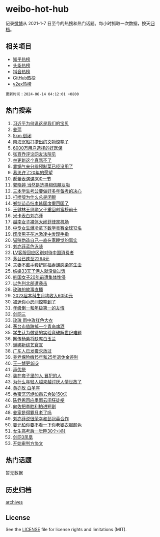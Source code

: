 # weibo-hot-hub

记录[微博](https://www.weibo.com)从 2021-1-7 日至今的热搜和热门话题。每小时抓取一次数据，按天[归档](archives)。

## 相关项目

- [知乎热榜](https://github.com/lonnyzhang423/zhihu-hot-hub)
- [头条热榜](https://github.com/lonnyzhang423/toutiao-hot-hub)
- [抖音热榜](https://github.com/lonnyzhang423/douyin-hot-hub)
- [GitHub热榜](https://github.com/lonnyzhang423/github-hot-hub)
- [v2ex热榜](https://github.com/lonnyzhang423/v2ex-hot-hub)


`更新时间：2024-06-14 04:12:01 +0800`

## 热门搜索

1. [习近平为何说这是我们的宝贝](https://m.weibo.cn/search?containerid=100103type%3D1%26t%3D10%26q%3D%23%E4%B9%A0%E8%BF%91%E5%B9%B3%E4%B8%BA%E4%BD%95%E8%AF%B4%E8%BF%99%E6%98%AF%E6%88%91%E4%BB%AC%E7%9A%84%E5%AE%9D%E8%B4%9D%23&stream_entry_id=51&isnewpage=1&extparam=seat%3D1%26filter_type%3Drealtimehot%26stream_entry_id%3D51%26c_type%3D51%26pos%3D0%26cate%3D10103%26q%3D%2523%25E4%25B9%25A0%25E8%25BF%2591%25E5%25B9%25B3%25E4%25B8%25BA%25E4%25BD%2595%25E8%25AF%25B4%25E8%25BF%2599%25E6%2598%25AF%25E6%2588%2591%25E4%25BB%25AC%25E7%259A%2584%25E5%25AE%259D%25E8%25B4%259D%2523%26dgr%3D0%26display_time%3D1718309520%26pre_seqid%3D171830952040702735215)
1. [姜萍](https://m.weibo.cn/search?containerid=100103type%3D1%26t%3D10%26q%3D%E5%A7%9C%E8%90%8D&stream_entry_id=31&isnewpage=1&extparam=seat%3D1%26filter_type%3Drealtimehot%26lcate%3D5001%26c_type%3D31%26cate%3D5001%26q%3D%25E5%25A7%259C%25E8%2590%258D%26realpos%3D1%26stream_entry_id%3D31%26flag%3D16%26band_rank%3D1%26dgr%3D0%26pos%3D0%26display_time%3D1718309520%26pre_seqid%3D171830952040702735215)
1. [5km 倒闭](https://m.weibo.cn/search?containerid=100103type%3D1%26t%3D10%26q%3D5km+%E5%80%92%E9%97%AD&stream_entry_id=31&isnewpage=1&extparam=seat%3D1%26filter_type%3Drealtimehot%26lcate%3D5001%26c_type%3D31%26cate%3D5001%26q%3D5km%2520%25E5%2580%2592%25E9%2597%25AD%26realpos%3D2%26stream_entry_id%3D31%26flag%3D2%26band_rank%3D2%26dgr%3D0%26pos%3D1%26display_time%3D1718309520%26pre_seqid%3D171830952040702735215)
1. [南海沉船打捞出的文物惊艳了](https://m.weibo.cn/search?containerid=100103type%3D1%26t%3D10%26q%3D%23%E5%8D%97%E6%B5%B7%E6%B2%89%E8%88%B9%E6%89%93%E6%8D%9E%E5%87%BA%E7%9A%84%E6%96%87%E7%89%A9%E6%83%8A%E8%89%B3%E4%BA%86%23&stream_entry_id=31&isnewpage=1&extparam=seat%3D1%26filter_type%3Drealtimehot%26lcate%3D5001%26c_type%3D31%26cate%3D5001%26q%3D%2523%25E5%258D%2597%25E6%25B5%25B7%25E6%25B2%2589%25E8%2588%25B9%25E6%2589%2593%25E6%258D%259E%25E5%2587%25BA%25E7%259A%2584%25E6%2596%2587%25E7%2589%25A9%25E6%2583%258A%25E8%2589%25B3%25E4%25BA%2586%2523%26realpos%3D3%26stream_entry_id%3D31%26flag%3D0%26band_rank%3D3%26dgr%3D0%26pos%3D2%26display_time%3D1718309520%26pre_seqid%3D171830952040702735215)
1. [6000万用户选择的好医保](https://m.weibo.cn/search?containerid=100103type%3D1%26t%3D10%26q%3D%236000%E4%B8%87%E7%94%A8%E6%88%B7%E9%80%89%E6%8B%A9%E7%9A%84%E5%A5%BD%E5%8C%BB%E4%BF%9D%23&stream_entry_id=31&isnewpage=1&extparam=seat%3D1%26filter_type%3Drealtimehot%26lcate%3D5001%26c_type%3D31%26topic_ad%3D1%26cate%3D5001%26q%3D%25236000%25E4%25B8%2587%25E7%2594%25A8%25E6%2588%25B7%25E9%2580%2589%25E6%258B%25A9%25E7%259A%2584%25E5%25A5%25BD%25E5%258C%25BB%25E4%25BF%259D%2523%26dgr%3D0%26adid%3D241687%26band_rank%3D4%26stream_entry_id%3D31%26is_ad_pos%3D1%26pos%3D3%26display_time%3D1718309520%26pre_seqid%3D171830952040702735215)
1. [张百乔评论网友法院见](https://m.weibo.cn/search?containerid=100103type%3D1%26t%3D10%26q%3D%23%E5%BC%A0%E7%99%BE%E4%B9%94%E8%AF%84%E8%AE%BA%E7%BD%91%E5%8F%8B%E6%B3%95%E9%99%A2%E8%A7%81%23&stream_entry_id=31&isnewpage=1&extparam=seat%3D1%26filter_type%3Drealtimehot%26lcate%3D5001%26c_type%3D31%26cate%3D5001%26q%3D%2523%25E5%25BC%25A0%25E7%2599%25BE%25E4%25B9%2594%25E8%25AF%2584%25E8%25AE%25BA%25E7%25BD%2591%25E5%258F%258B%25E6%25B3%2595%25E9%2599%25A2%25E8%25A7%2581%2523%26realpos%3D4%26stream_entry_id%3D31%26flag%3D2%26band_rank%3D4%26dgr%3D0%26pos%3D4%26display_time%3D1718309520%26pre_seqid%3D171830952040702735215)
1. [林更新这个真骂不了](https://m.weibo.cn/search?containerid=100103type%3D1%26t%3D10%26q%3D%23%E6%9E%97%E6%9B%B4%E6%96%B0%E8%BF%99%E4%B8%AA%E7%9C%9F%E9%AA%82%E4%B8%8D%E4%BA%86%23&stream_entry_id=31&isnewpage=1&extparam=seat%3D1%26filter_type%3Drealtimehot%26lcate%3D5001%26c_type%3D31%26cate%3D5001%26q%3D%2523%25E6%259E%2597%25E6%259B%25B4%25E6%2596%25B0%25E8%25BF%2599%25E4%25B8%25AA%25E7%259C%259F%25E9%25AA%2582%25E4%25B8%258D%25E4%25BA%2586%2523%26realpos%3D5%26stream_entry_id%3D31%26flag%3D2%26band_rank%3D5%26dgr%3D0%26pos%3D5%26display_time%3D1718309520%26pre_seqid%3D171830952040702735215)
1. [靠锅气来分辨预制菜已经没用了](https://m.weibo.cn/search?containerid=100103type%3D1%26t%3D10%26q%3D%23%E9%9D%A0%E9%94%85%E6%B0%94%E6%9D%A5%E5%88%86%E8%BE%A8%E9%A2%84%E5%88%B6%E8%8F%9C%E5%B7%B2%E7%BB%8F%E6%B2%A1%E7%94%A8%E4%BA%86%23&stream_entry_id=31&isnewpage=1&extparam=seat%3D1%26filter_type%3Drealtimehot%26lcate%3D5001%26c_type%3D31%26cate%3D5001%26q%3D%2523%25E9%259D%25A0%25E9%2594%2585%25E6%25B0%2594%25E6%259D%25A5%25E5%2588%2586%25E8%25BE%25A8%25E9%25A2%2584%25E5%2588%25B6%25E8%258F%259C%25E5%25B7%25B2%25E7%25BB%258F%25E6%25B2%25A1%25E7%2594%25A8%25E4%25BA%2586%2523%26realpos%3D6%26stream_entry_id%3D31%26flag%3D0%26band_rank%3D6%26dgr%3D0%26pos%3D6%26display_time%3D1718309520%26pre_seqid%3D171830952040702735215)
1. [慕思许了20年的愿望](https://m.weibo.cn/search?containerid=100103type%3D1%26t%3D10%26q%3D%23%E6%85%95%E6%80%9D%E8%AE%B8%E4%BA%8620%E5%B9%B4%E7%9A%84%E6%84%BF%E6%9C%9B%23&stream_entry_id=31&isnewpage=1&extparam=seat%3D1%26filter_type%3Drealtimehot%26lcate%3D5001%26c_type%3D31%26topic_ad%3D1%26cate%3D5001%26q%3D%2523%25E6%2585%2595%25E6%2580%259D%25E8%25AE%25B8%25E4%25BA%258620%25E5%25B9%25B4%25E7%259A%2584%25E6%2584%25BF%25E6%259C%259B%2523%26dgr%3D0%26adid%3D241517%26band_rank%3D7%26stream_entry_id%3D31%26is_ad_pos%3D1%26pos%3D7%26display_time%3D1718309520%26pre_seqid%3D171830952040702735215)
1. [郝蕾表演课300一节](https://m.weibo.cn/search?containerid=100103type%3D1%26t%3D10%26q%3D%E9%83%9D%E8%95%BE%E8%A1%A8%E6%BC%94%E8%AF%BE300%E4%B8%80%E8%8A%82&stream_entry_id=31&isnewpage=1&extparam=seat%3D1%26filter_type%3Drealtimehot%26lcate%3D5001%26c_type%3D31%26cate%3D5001%26q%3D%25E9%2583%259D%25E8%2595%25BE%25E8%25A1%25A8%25E6%25BC%2594%25E8%25AF%25BE300%25E4%25B8%2580%25E8%258A%2582%26realpos%3D7%26stream_entry_id%3D31%26flag%3D2%26band_rank%3D7%26dgr%3D0%26pos%3D8%26display_time%3D1718309520%26pre_seqid%3D171830952040702735215)
1. [郭晓婷 当然是选择相信朋友啦](https://m.weibo.cn/search?containerid=100103type%3D1%26t%3D10%26q%3D%E9%83%AD%E6%99%93%E5%A9%B7+%E5%BD%93%E7%84%B6%E6%98%AF%E9%80%89%E6%8B%A9%E7%9B%B8%E4%BF%A1%E6%9C%8B%E5%8F%8B%E5%95%A6&stream_entry_id=31&isnewpage=1&extparam=seat%3D1%26filter_type%3Drealtimehot%26lcate%3D5001%26c_type%3D31%26cate%3D5001%26q%3D%25E9%2583%25AD%25E6%2599%2593%25E5%25A9%25B7%2520%25E5%25BD%2593%25E7%2584%25B6%25E6%2598%25AF%25E9%2580%2589%25E6%258B%25A9%25E7%259B%25B8%25E4%25BF%25A1%25E6%259C%258B%25E5%258F%258B%25E5%2595%25A6%26realpos%3D8%26stream_entry_id%3D31%26flag%3D2%26band_rank%3D8%26dgr%3D0%26pos%3D9%26display_time%3D1718309520%26pre_seqid%3D171830952040702735215)
1. [三本学生考公要做好多年备考的决心](https://m.weibo.cn/search?containerid=100103type%3D1%26t%3D10%26q%3D%23%E4%B8%89%E6%9C%AC%E5%AD%A6%E7%94%9F%E8%80%83%E5%85%AC%E8%A6%81%E5%81%9A%E5%A5%BD%E5%A4%9A%E5%B9%B4%E5%A4%87%E8%80%83%E7%9A%84%E5%86%B3%E5%BF%83%23&stream_entry_id=31&isnewpage=1&extparam=seat%3D1%26filter_type%3Drealtimehot%26lcate%3D5001%26c_type%3D31%26cate%3D5001%26q%3D%2523%25E4%25B8%2589%25E6%259C%25AC%25E5%25AD%25A6%25E7%2594%259F%25E8%2580%2583%25E5%2585%25AC%25E8%25A6%2581%25E5%2581%259A%25E5%25A5%25BD%25E5%25A4%259A%25E5%25B9%25B4%25E5%25A4%2587%25E8%2580%2583%25E7%259A%2584%25E5%2586%25B3%25E5%25BF%2583%2523%26realpos%3D9%26stream_entry_id%3D31%26flag%3D0%26band_rank%3D9%26dgr%3D0%26pos%3D10%26display_time%3D1718309520%26pre_seqid%3D171830952040702735215)
1. [打喷嚏为什么总是闭眼](https://m.weibo.cn/search?containerid=100103type%3D1%26t%3D10%26q%3D%23%E6%89%93%E5%96%B7%E5%9A%8F%E4%B8%BA%E4%BB%80%E4%B9%88%E6%80%BB%E6%98%AF%E9%97%AD%E7%9C%BC%23&stream_entry_id=31&isnewpage=1&extparam=seat%3D1%26filter_type%3Drealtimehot%26lcate%3D5001%26c_type%3D31%26cate%3D5001%26q%3D%2523%25E6%2589%2593%25E5%2596%25B7%25E5%259A%258F%25E4%25B8%25BA%25E4%25BB%2580%25E4%25B9%2588%25E6%2580%25BB%25E6%2598%25AF%25E9%2597%25AD%25E7%259C%25BC%2523%26realpos%3D10%26stream_entry_id%3D31%26flag%3D0%26band_rank%3D10%26dgr%3D0%26pos%3D11%26display_time%3D1718309520%26pre_seqid%3D171830952040702735215)
1. [郑恺苗苗结束韩国度假回国了](https://m.weibo.cn/search?containerid=100103type%3D1%26t%3D10%26q%3D%23%E9%83%91%E6%81%BA%E8%8B%97%E8%8B%97%E7%BB%93%E6%9D%9F%E9%9F%A9%E5%9B%BD%E5%BA%A6%E5%81%87%E5%9B%9E%E5%9B%BD%E4%BA%86%23&stream_entry_id=31&isnewpage=1&extparam=seat%3D1%26filter_type%3Drealtimehot%26lcate%3D5001%26c_type%3D31%26cate%3D5001%26q%3D%2523%25E9%2583%2591%25E6%2581%25BA%25E8%258B%2597%25E8%258B%2597%25E7%25BB%2593%25E6%259D%259F%25E9%259F%25A9%25E5%259B%25BD%25E5%25BA%25A6%25E5%2581%2587%25E5%259B%259E%25E5%259B%25BD%25E4%25BA%2586%2523%26realpos%3D11%26stream_entry_id%3D31%26flag%3D1%26band_rank%3D11%26dgr%3D0%26pos%3D12%26display_time%3D1718309520%26pre_seqid%3D171830952040702735215)
1. [王健林王思聪父子重回创富榜前十](https://m.weibo.cn/search?containerid=100103type%3D1%26t%3D10%26q%3D%23%E7%8E%8B%E5%81%A5%E6%9E%97%E7%8E%8B%E6%80%9D%E8%81%AA%E7%88%B6%E5%AD%90%E9%87%8D%E5%9B%9E%E5%88%9B%E5%AF%8C%E6%A6%9C%E5%89%8D%E5%8D%81%23&stream_entry_id=31&isnewpage=1&extparam=seat%3D1%26filter_type%3Drealtimehot%26lcate%3D5001%26c_type%3D31%26cate%3D5001%26q%3D%2523%25E7%258E%258B%25E5%2581%25A5%25E6%259E%2597%25E7%258E%258B%25E6%2580%259D%25E8%2581%25AA%25E7%2588%25B6%25E5%25AD%2590%25E9%2587%258D%25E5%259B%259E%25E5%2588%259B%25E5%25AF%258C%25E6%25A6%259C%25E5%2589%258D%25E5%258D%2581%2523%26realpos%3D12%26stream_entry_id%3D31%26flag%3D2%26band_rank%3D12%26dgr%3D0%26pos%3D13%26display_time%3D1718309520%26pre_seqid%3D171830952040702735215)
1. [米卡表白刘亦菲](https://m.weibo.cn/search?containerid=100103type%3D1%26t%3D10%26q%3D%E7%B1%B3%E5%8D%A1%E8%A1%A8%E7%99%BD%E5%88%98%E4%BA%A6%E8%8F%B2&stream_entry_id=31&isnewpage=1&extparam=seat%3D1%26filter_type%3Drealtimehot%26lcate%3D5001%26c_type%3D31%26cate%3D5001%26q%3D%25E7%25B1%25B3%25E5%258D%25A1%25E8%25A1%25A8%25E7%2599%25BD%25E5%2588%2598%25E4%25BA%25A6%25E8%258F%25B2%26realpos%3D13%26stream_entry_id%3D31%26flag%3D2%26band_rank%3D13%26dgr%3D0%26pos%3D14%26display_time%3D1718309520%26pre_seqid%3D171830952040702735215)
1. [越南女子裸体大闹菲律宾机场](https://m.weibo.cn/search?containerid=100103type%3D1%26t%3D10%26q%3D%23%E8%B6%8A%E5%8D%97%E5%A5%B3%E5%AD%90%E8%A3%B8%E4%BD%93%E5%A4%A7%E9%97%B9%E8%8F%B2%E5%BE%8B%E5%AE%BE%E6%9C%BA%E5%9C%BA%23&stream_entry_id=31&isnewpage=1&extparam=seat%3D1%26filter_type%3Drealtimehot%26lcate%3D5001%26c_type%3D31%26cate%3D5001%26q%3D%2523%25E8%25B6%258A%25E5%258D%2597%25E5%25A5%25B3%25E5%25AD%2590%25E8%25A3%25B8%25E4%25BD%2593%25E5%25A4%25A7%25E9%2597%25B9%25E8%258F%25B2%25E5%25BE%258B%25E5%25AE%25BE%25E6%259C%25BA%25E5%259C%25BA%2523%26realpos%3D14%26stream_entry_id%3D31%26flag%3D0%26band_rank%3D14%26dgr%3D0%26pos%3D15%26display_time%3D1718309520%26pre_seqid%3D171830952040702735215)
1. [中专女生爆冷拿下数学竞赛全球12名](https://m.weibo.cn/search?containerid=100103type%3D1%26t%3D10%26q%3D%23%E4%B8%AD%E4%B8%93%E5%A5%B3%E7%94%9F%E7%88%86%E5%86%B7%E6%8B%BF%E4%B8%8B%E6%95%B0%E5%AD%A6%E7%AB%9E%E8%B5%9B%E5%85%A8%E7%90%8312%E5%90%8D%23&stream_entry_id=31&isnewpage=1&extparam=seat%3D1%26filter_type%3Drealtimehot%26lcate%3D5001%26c_type%3D31%26cate%3D5001%26q%3D%2523%25E4%25B8%25AD%25E4%25B8%2593%25E5%25A5%25B3%25E7%2594%259F%25E7%2588%2586%25E5%2586%25B7%25E6%258B%25BF%25E4%25B8%258B%25E6%2595%25B0%25E5%25AD%25A6%25E7%25AB%259E%25E8%25B5%259B%25E5%2585%25A8%25E7%2590%258312%25E5%2590%258D%2523%26realpos%3D15%26stream_entry_id%3D31%26flag%3D0%26band_rank%3D15%26dgr%3D0%26pos%3D16%26display_time%3D1718309520%26pre_seqid%3D171830952040702735215)
1. [印度男子在冰激凌中发现手指](https://m.weibo.cn/search?containerid=100103type%3D1%26t%3D10%26q%3D%23%E5%8D%B0%E5%BA%A6%E7%94%B7%E5%AD%90%E5%9C%A8%E5%86%B0%E6%BF%80%E5%87%8C%E4%B8%AD%E5%8F%91%E7%8E%B0%E6%89%8B%E6%8C%87%23&stream_entry_id=31&isnewpage=1&extparam=seat%3D1%26filter_type%3Drealtimehot%26lcate%3D5001%26c_type%3D31%26cate%3D5001%26q%3D%2523%25E5%258D%25B0%25E5%25BA%25A6%25E7%2594%25B7%25E5%25AD%2590%25E5%259C%25A8%25E5%2586%25B0%25E6%25BF%2580%25E5%2587%258C%25E4%25B8%25AD%25E5%258F%2591%25E7%258E%25B0%25E6%2589%258B%25E6%258C%2587%2523%26realpos%3D16%26stream_entry_id%3D31%26flag%3D0%26band_rank%3D16%26dgr%3D0%26pos%3D17%26display_time%3D1718309520%26pre_seqid%3D171830952040702735215)
1. [猫咪伪造自己一直在家睡觉的事实](https://m.weibo.cn/search?containerid=100103type%3D1%26t%3D10%26q%3D%23%E7%8C%AB%E5%92%AA%E4%BC%AA%E9%80%A0%E8%87%AA%E5%B7%B1%E4%B8%80%E7%9B%B4%E5%9C%A8%E5%AE%B6%E7%9D%A1%E8%A7%89%E7%9A%84%E4%BA%8B%E5%AE%9E%23&stream_entry_id=31&isnewpage=1&extparam=seat%3D1%26filter_type%3Drealtimehot%26lcate%3D5001%26c_type%3D31%26cate%3D5001%26q%3D%2523%25E7%258C%25AB%25E5%2592%25AA%25E4%25BC%25AA%25E9%2580%25A0%25E8%2587%25AA%25E5%25B7%25B1%25E4%25B8%2580%25E7%259B%25B4%25E5%259C%25A8%25E5%25AE%25B6%25E7%259D%25A1%25E8%25A7%2589%25E7%259A%2584%25E4%25BA%258B%25E5%25AE%259E%2523%26realpos%3D17%26stream_entry_id%3D31%26flag%3D1%26band_rank%3D17%26dgr%3D0%26pos%3D18%26display_time%3D1718309520%26pre_seqid%3D171830952040702735215)
1. [刘亦菲蓝色泳装](https://m.weibo.cn/search?containerid=100103type%3D1%26t%3D10%26q%3D%23%E5%88%98%E4%BA%A6%E8%8F%B2%E8%93%9D%E8%89%B2%E6%B3%B3%E8%A3%85%23&stream_entry_id=31&isnewpage=1&extparam=seat%3D1%26filter_type%3Drealtimehot%26lcate%3D5001%26c_type%3D31%26cate%3D5001%26q%3D%2523%25E5%2588%2598%25E4%25BA%25A6%25E8%258F%25B2%25E8%2593%259D%25E8%2589%25B2%25E6%25B3%25B3%25E8%25A3%2585%2523%26realpos%3D18%26stream_entry_id%3D31%26flag%3D0%26band_rank%3D18%26dgr%3D0%26pos%3D19%26display_time%3D1718309520%26pre_seqid%3D171830952040702735215)
1. [LV客服回应区别对待中国消费者](https://m.weibo.cn/search?containerid=100103type%3D1%26t%3D10%26q%3D%23LV%E5%AE%A2%E6%9C%8D%E5%9B%9E%E5%BA%94%E5%8C%BA%E5%88%AB%E5%AF%B9%E5%BE%85%E4%B8%AD%E5%9B%BD%E6%B6%88%E8%B4%B9%E8%80%85%23&stream_entry_id=31&isnewpage=1&extparam=seat%3D1%26filter_type%3Drealtimehot%26lcate%3D5001%26c_type%3D31%26cate%3D5001%26q%3D%2523LV%25E5%25AE%25A2%25E6%259C%258D%25E5%259B%259E%25E5%25BA%2594%25E5%258C%25BA%25E5%2588%25AB%25E5%25AF%25B9%25E5%25BE%2585%25E4%25B8%25AD%25E5%259B%25BD%25E6%25B6%2588%25E8%25B4%25B9%25E8%2580%2585%2523%26realpos%3D19%26stream_entry_id%3D31%26flag%3D0%26band_rank%3D19%26dgr%3D0%26pos%3D20%26display_time%3D1718309520%26pre_seqid%3D171830952040702735215)
1. [茅台已跌至2264元](https://m.weibo.cn/search?containerid=100103type%3D1%26t%3D10%26q%3D%23%E8%8C%85%E5%8F%B0%E5%B7%B2%E8%B7%8C%E8%87%B32264%E5%85%83%23&stream_entry_id=31&isnewpage=1&extparam=seat%3D1%26filter_type%3Drealtimehot%26lcate%3D5001%26c_type%3D31%26cate%3D5001%26q%3D%2523%25E8%258C%2585%25E5%258F%25B0%25E5%25B7%25B2%25E8%25B7%258C%25E8%2587%25B32264%25E5%2585%2583%2523%26realpos%3D20%26stream_entry_id%3D31%26flag%3D0%26band_rank%3D20%26dgr%3D0%26pos%3D21%26display_time%3D1718309520%26pre_seqid%3D171830952040702735215)
1. [夫妻不戴手套铲除福寿螺感染寄生虫](https://m.weibo.cn/search?containerid=100103type%3D1%26t%3D10%26q%3D%23%E5%A4%AB%E5%A6%BB%E4%B8%8D%E6%88%B4%E6%89%8B%E5%A5%97%E9%93%B2%E9%99%A4%E7%A6%8F%E5%AF%BF%E8%9E%BA%E6%84%9F%E6%9F%93%E5%AF%84%E7%94%9F%E8%99%AB%23&stream_entry_id=31&isnewpage=1&extparam=seat%3D1%26filter_type%3Drealtimehot%26lcate%3D5001%26c_type%3D31%26cate%3D5001%26q%3D%2523%25E5%25A4%25AB%25E5%25A6%25BB%25E4%25B8%258D%25E6%2588%25B4%25E6%2589%258B%25E5%25A5%2597%25E9%2593%25B2%25E9%2599%25A4%25E7%25A6%258F%25E5%25AF%25BF%25E8%259E%25BA%25E6%2584%259F%25E6%259F%2593%25E5%25AF%2584%25E7%2594%259F%25E8%2599%25AB%2523%26realpos%3D21%26stream_entry_id%3D31%26flag%3D0%26band_rank%3D21%26dgr%3D0%26pos%3D22%26display_time%3D1718309520%26pre_seqid%3D171830952040702735215)
1. [结婚33天了俩人就没做过饭](https://m.weibo.cn/search?containerid=100103type%3D1%26t%3D10%26q%3D%23%E7%BB%93%E5%A9%9A33%E5%A4%A9%E4%BA%86%E4%BF%A9%E4%BA%BA%E5%B0%B1%E6%B2%A1%E5%81%9A%E8%BF%87%E9%A5%AD%23&stream_entry_id=31&isnewpage=1&extparam=seat%3D1%26filter_type%3Drealtimehot%26lcate%3D5001%26c_type%3D31%26cate%3D5001%26q%3D%2523%25E7%25BB%2593%25E5%25A9%259A33%25E5%25A4%25A9%25E4%25BA%2586%25E4%25BF%25A9%25E4%25BA%25BA%25E5%25B0%25B1%25E6%25B2%25A1%25E5%2581%259A%25E8%25BF%2587%25E9%25A5%25AD%2523%26realpos%3D22%26stream_entry_id%3D31%26flag%3D0%26band_rank%3D22%26dgr%3D0%26pos%3D23%26display_time%3D1718309520%26pre_seqid%3D171830952040702735215)
1. [韩国女子20年前遭集体性侵](https://m.weibo.cn/search?containerid=100103type%3D1%26t%3D10%26q%3D%23%E9%9F%A9%E5%9B%BD%E5%A5%B3%E5%AD%9020%E5%B9%B4%E5%89%8D%E9%81%AD%E9%9B%86%E4%BD%93%E6%80%A7%E4%BE%B5%23&stream_entry_id=31&isnewpage=1&extparam=seat%3D1%26filter_type%3Drealtimehot%26lcate%3D5001%26c_type%3D31%26cate%3D5001%26q%3D%2523%25E9%259F%25A9%25E5%259B%25BD%25E5%25A5%25B3%25E5%25AD%259020%25E5%25B9%25B4%25E5%2589%258D%25E9%2581%25AD%25E9%259B%2586%25E4%25BD%2593%25E6%2580%25A7%25E4%25BE%25B5%2523%26realpos%3D23%26stream_entry_id%3D31%26flag%3D0%26band_rank%3D23%26dgr%3D0%26pos%3D24%26display_time%3D1718309520%26pre_seqid%3D171830952040702735215)
1. [以色列北部遭袭击](https://m.weibo.cn/search?containerid=100103type%3D1%26t%3D10%26q%3D%23%E4%BB%A5%E8%89%B2%E5%88%97%E5%8C%97%E9%83%A8%E9%81%AD%E8%A2%AD%E5%87%BB%23&stream_entry_id=31&isnewpage=1&extparam=seat%3D1%26filter_type%3Drealtimehot%26lcate%3D5001%26c_type%3D31%26cate%3D5001%26q%3D%2523%25E4%25BB%25A5%25E8%2589%25B2%25E5%2588%2597%25E5%258C%2597%25E9%2583%25A8%25E9%2581%25AD%25E8%25A2%25AD%25E5%2587%25BB%2523%26realpos%3D24%26stream_entry_id%3D31%26flag%3D0%26band_rank%3D24%26dgr%3D0%26pos%3D25%26display_time%3D1718309520%26pre_seqid%3D171830952040702735215)
1. [玫瑰的故事直播](https://m.weibo.cn/search?containerid=100103type%3D1%26t%3D10%26q%3D%23%E7%8E%AB%E7%91%B0%E7%9A%84%E6%95%85%E4%BA%8B%E7%9B%B4%E6%92%AD%23&stream_entry_id=31&isnewpage=1&extparam=seat%3D1%26filter_type%3Drealtimehot%26lcate%3D5001%26c_type%3D31%26cate%3D5001%26q%3D%2523%25E7%258E%25AB%25E7%2591%25B0%25E7%259A%2584%25E6%2595%2585%25E4%25BA%258B%25E7%259B%25B4%25E6%2592%25AD%2523%26realpos%3D25%26stream_entry_id%3D31%26flag%3D0%26band_rank%3D25%26dgr%3D0%26pos%3D26%26display_time%3D1718309520%26pre_seqid%3D171830952040702735215)
1. [2023届本科生月均收入6050元](https://m.weibo.cn/search?containerid=100103type%3D1%26t%3D10%26q%3D%232023%E5%B1%8A%E6%9C%AC%E7%A7%91%E7%94%9F%E6%9C%88%E5%9D%87%E6%94%B6%E5%85%A56050%E5%85%83%23&stream_entry_id=31&isnewpage=1&extparam=seat%3D1%26filter_type%3Drealtimehot%26lcate%3D5001%26c_type%3D31%26cate%3D5001%26q%3D%25232023%25E5%25B1%258A%25E6%259C%25AC%25E7%25A7%2591%25E7%2594%259F%25E6%259C%2588%25E5%259D%2587%25E6%2594%25B6%25E5%2585%25A56050%25E5%2585%2583%2523%26realpos%3D26%26stream_entry_id%3D31%26flag%3D0%26band_rank%3D26%26dgr%3D0%26pos%3D27%26display_time%3D1718309520%26pre_seqid%3D171830952040702735215)
1. [被迷你小房间惊艳到了](https://m.weibo.cn/search?containerid=100103type%3D1%26t%3D10%26q%3D%E8%A2%AB%E8%BF%B7%E4%BD%A0%E5%B0%8F%E6%88%BF%E9%97%B4%E6%83%8A%E8%89%B3%E5%88%B0%E4%BA%86&stream_entry_id=31&isnewpage=1&extparam=seat%3D1%26filter_type%3Drealtimehot%26lcate%3D5001%26c_type%3D31%26cate%3D5001%26q%3D%25E8%25A2%25AB%25E8%25BF%25B7%25E4%25BD%25A0%25E5%25B0%258F%25E6%2588%25BF%25E9%2597%25B4%25E6%2583%258A%25E8%2589%25B3%25E5%2588%25B0%25E4%25BA%2586%26realpos%3D27%26stream_entry_id%3D31%26flag%3D0%26band_rank%3D27%26dgr%3D0%26pos%3D28%26display_time%3D1718309520%26pre_seqid%3D171830952040702735215)
1. [年级倒一和年级第一的友情](https://m.weibo.cn/search?containerid=100103type%3D1%26t%3D10%26q%3D%E5%B9%B4%E7%BA%A7%E5%80%92%E4%B8%80%E5%92%8C%E5%B9%B4%E7%BA%A7%E7%AC%AC%E4%B8%80%E7%9A%84%E5%8F%8B%E6%83%85&stream_entry_id=31&isnewpage=1&extparam=seat%3D1%26filter_type%3Drealtimehot%26lcate%3D5001%26c_type%3D31%26cate%3D5001%26q%3D%25E5%25B9%25B4%25E7%25BA%25A7%25E5%2580%2592%25E4%25B8%2580%25E5%2592%258C%25E5%25B9%25B4%25E7%25BA%25A7%25E7%25AC%25AC%25E4%25B8%2580%25E7%259A%2584%25E5%258F%258B%25E6%2583%2585%26realpos%3D28%26stream_entry_id%3D31%26flag%3D0%26band_rank%3D28%26dgr%3D0%26pos%3D29%26display_time%3D1718309520%26pre_seqid%3D171830952040702735215)
1. [剑网三](https://m.weibo.cn/search?containerid=100103type%3D1%26t%3D10%26q%3D%E5%89%91%E7%BD%91%E4%B8%89&stream_entry_id=31&isnewpage=1&extparam=seat%3D1%26filter_type%3Drealtimehot%26lcate%3D5001%26c_type%3D31%26cate%3D5001%26q%3D%25E5%2589%2591%25E7%25BD%2591%25E4%25B8%2589%26realpos%3D29%26stream_entry_id%3D31%26flag%3D0%26band_rank%3D29%26dgr%3D0%26pos%3D30%26display_time%3D1718309520%26pre_seqid%3D171830952040702735215)
1. [玫瑰 雨中玫红色大衣](https://m.weibo.cn/search?containerid=100103type%3D1%26t%3D10%26q%3D%E7%8E%AB%E7%91%B0+%E9%9B%A8%E4%B8%AD%E7%8E%AB%E7%BA%A2%E8%89%B2%E5%A4%A7%E8%A1%A3&stream_entry_id=31&isnewpage=1&extparam=seat%3D1%26filter_type%3Drealtimehot%26lcate%3D5001%26c_type%3D31%26cate%3D5001%26q%3D%25E7%258E%25AB%25E7%2591%25B0%2520%25E9%259B%25A8%25E4%25B8%25AD%25E7%258E%25AB%25E7%25BA%25A2%25E8%2589%25B2%25E5%25A4%25A7%25E8%25A1%25A3%26realpos%3D30%26stream_entry_id%3D31%26flag%3D0%26band_rank%3D30%26dgr%3D0%26pos%3D31%26display_time%3D1718309520%26pre_seqid%3D171830952040702735215)
1. [茅台市值跌掉一个青岛啤酒](https://m.weibo.cn/search?containerid=100103type%3D1%26t%3D10%26q%3D%23%E8%8C%85%E5%8F%B0%E5%B8%82%E5%80%BC%E8%B7%8C%E6%8E%89%E4%B8%80%E4%B8%AA%E9%9D%92%E5%B2%9B%E5%95%A4%E9%85%92%23&stream_entry_id=31&isnewpage=1&extparam=seat%3D1%26filter_type%3Drealtimehot%26lcate%3D5001%26c_type%3D31%26cate%3D5001%26q%3D%2523%25E8%258C%2585%25E5%258F%25B0%25E5%25B8%2582%25E5%2580%25BC%25E8%25B7%258C%25E6%258E%2589%25E4%25B8%2580%25E4%25B8%25AA%25E9%259D%2592%25E5%25B2%259B%25E5%2595%25A4%25E9%2585%2592%2523%26realpos%3D31%26stream_entry_id%3D31%26flag%3D1%26band_rank%3D31%26dgr%3D0%26pos%3D32%26display_time%3D1718309520%26pre_seqid%3D171830952040702735215)
1. [学生认为做错的实验竟破解世纪难题](https://m.weibo.cn/search?containerid=100103type%3D1%26t%3D10%26q%3D%23%E5%AD%A6%E7%94%9F%E8%AE%A4%E4%B8%BA%E5%81%9A%E9%94%99%E7%9A%84%E5%AE%9E%E9%AA%8C%E7%AB%9F%E7%A0%B4%E8%A7%A3%E4%B8%96%E7%BA%AA%E9%9A%BE%E9%A2%98%23&stream_entry_id=31&isnewpage=1&extparam=seat%3D1%26filter_type%3Drealtimehot%26lcate%3D5001%26c_type%3D31%26cate%3D5001%26q%3D%2523%25E5%25AD%25A6%25E7%2594%259F%25E8%25AE%25A4%25E4%25B8%25BA%25E5%2581%259A%25E9%2594%2599%25E7%259A%2584%25E5%25AE%259E%25E9%25AA%258C%25E7%25AB%259F%25E7%25A0%25B4%25E8%25A7%25A3%25E4%25B8%2596%25E7%25BA%25AA%25E9%259A%25BE%25E9%25A2%2598%2523%26realpos%3D32%26stream_entry_id%3D31%26flag%3D32768%26band_rank%3D32%26dgr%3D0%26pos%3D33%26display_time%3D1718309520%26pre_seqid%3D171830952040702735215)
1. [网传杨紫将缺席白玉兰](https://m.weibo.cn/search?containerid=100103type%3D1%26t%3D10%26q%3D%23%E7%BD%91%E4%BC%A0%E6%9D%A8%E7%B4%AB%E5%B0%86%E7%BC%BA%E5%B8%AD%E7%99%BD%E7%8E%89%E5%85%B0%23&stream_entry_id=31&isnewpage=1&extparam=seat%3D1%26filter_type%3Drealtimehot%26lcate%3D5001%26c_type%3D31%26cate%3D5001%26q%3D%2523%25E7%25BD%2591%25E4%25BC%25A0%25E6%259D%25A8%25E7%25B4%25AB%25E5%25B0%2586%25E7%25BC%25BA%25E5%25B8%25AD%25E7%2599%25BD%25E7%258E%2589%25E5%2585%25B0%2523%26realpos%3D33%26stream_entry_id%3D31%26flag%3D0%26band_rank%3D33%26dgr%3D0%26pos%3D34%26display_time%3D1718309520%26pre_seqid%3D171830952040702735215)
1. [谢娜新综艺官宣](https://m.weibo.cn/search?containerid=100103type%3D1%26t%3D10%26q%3D%23%E8%B0%A2%E5%A8%9C%E6%96%B0%E7%BB%BC%E8%89%BA%E5%AE%98%E5%AE%A3%23&stream_entry_id=31&isnewpage=1&extparam=seat%3D1%26filter_type%3Drealtimehot%26lcate%3D5001%26c_type%3D31%26cate%3D5001%26q%3D%2523%25E8%25B0%25A2%25E5%25A8%259C%25E6%2596%25B0%25E7%25BB%25BC%25E8%2589%25BA%25E5%25AE%2598%25E5%25AE%25A3%2523%26realpos%3D34%26stream_entry_id%3D31%26flag%3D0%26band_rank%3D34%26dgr%3D0%26pos%3D35%26display_time%3D1718309520%26pre_seqid%3D171830952040702735215)
1. [广东人已发霉求放过](https://m.weibo.cn/search?containerid=100103type%3D1%26t%3D10%26q%3D%23%E5%B9%BF%E4%B8%9C%E4%BA%BA%E5%B7%B2%E5%8F%91%E9%9C%89%E6%B1%82%E6%94%BE%E8%BF%87%23&stream_entry_id=31&isnewpage=1&extparam=seat%3D1%26filter_type%3Drealtimehot%26lcate%3D5001%26c_type%3D31%26cate%3D5001%26q%3D%2523%25E5%25B9%25BF%25E4%25B8%259C%25E4%25BA%25BA%25E5%25B7%25B2%25E5%258F%2591%25E9%259C%2589%25E6%25B1%2582%25E6%2594%25BE%25E8%25BF%2587%2523%26realpos%3D35%26stream_entry_id%3D31%26flag%3D0%26band_rank%3D35%26dgr%3D0%26pos%3D36%26display_time%3D1718309520%26pre_seqid%3D171830952040702735215)
1. [养老保险缴15年和25年退休金差别](https://m.weibo.cn/search?containerid=100103type%3D1%26t%3D10%26q%3D%23%E5%85%BB%E8%80%81%E4%BF%9D%E9%99%A9%E7%BC%B415%E5%B9%B4%E5%92%8C25%E5%B9%B4%E9%80%80%E4%BC%91%E9%87%91%E5%B7%AE%E5%88%AB%23&stream_entry_id=31&isnewpage=1&extparam=seat%3D1%26filter_type%3Drealtimehot%26lcate%3D5001%26c_type%3D31%26cate%3D5001%26q%3D%2523%25E5%2585%25BB%25E8%2580%2581%25E4%25BF%259D%25E9%2599%25A9%25E7%25BC%25B415%25E5%25B9%25B4%25E5%2592%258C25%25E5%25B9%25B4%25E9%2580%2580%25E4%25BC%2591%25E9%2587%2591%25E5%25B7%25AE%25E5%2588%25AB%2523%26realpos%3D36%26stream_entry_id%3D31%26flag%3D0%26band_rank%3D36%26dgr%3D0%26pos%3D37%26display_time%3D1718309520%26pre_seqid%3D171830952040702735215)
1. [王一博更新iG](https://m.weibo.cn/search?containerid=100103type%3D1%26t%3D10%26q%3D%23%E7%8E%8B%E4%B8%80%E5%8D%9A%E6%9B%B4%E6%96%B0iG%23&stream_entry_id=31&isnewpage=1&extparam=seat%3D1%26filter_type%3Drealtimehot%26lcate%3D5001%26c_type%3D31%26cate%3D5001%26q%3D%2523%25E7%258E%258B%25E4%25B8%2580%25E5%258D%259A%25E6%259B%25B4%25E6%2596%25B0iG%2523%26realpos%3D37%26stream_entry_id%3D31%26flag%3D0%26band_rank%3D37%26dgr%3D0%26pos%3D38%26display_time%3D1718309520%26pre_seqid%3D171830952040702735215)
1. [声优祭](https://m.weibo.cn/search?containerid=100103type%3D1%26t%3D10%26q%3D%E5%A3%B0%E4%BC%98%E7%A5%AD&stream_entry_id=31&isnewpage=1&extparam=seat%3D1%26filter_type%3Drealtimehot%26lcate%3D5001%26c_type%3D31%26cate%3D5001%26q%3D%25E5%25A3%25B0%25E4%25BC%2598%25E7%25A5%25AD%26realpos%3D38%26stream_entry_id%3D31%26flag%3D0%26band_rank%3D38%26dgr%3D0%26pos%3D39%26display_time%3D1718309520%26pre_seqid%3D171830952040702735215)
1. [装在套子里的人 冒犯的人](https://m.weibo.cn/search?containerid=100103type%3D1%26t%3D10%26q%3D%E8%A3%85%E5%9C%A8%E5%A5%97%E5%AD%90%E9%87%8C%E7%9A%84%E4%BA%BA+%E5%86%92%E7%8A%AF%E7%9A%84%E4%BA%BA&stream_entry_id=31&isnewpage=1&extparam=seat%3D1%26filter_type%3Drealtimehot%26lcate%3D5001%26c_type%3D31%26cate%3D5001%26q%3D%25E8%25A3%2585%25E5%259C%25A8%25E5%25A5%2597%25E5%25AD%2590%25E9%2587%258C%25E7%259A%2584%25E4%25BA%25BA%2520%25E5%2586%2592%25E7%258A%25AF%25E7%259A%2584%25E4%25BA%25BA%26realpos%3D39%26stream_entry_id%3D31%26flag%3D0%26band_rank%3D39%26dgr%3D0%26pos%3D40%26display_time%3D1718309520%26pre_seqid%3D171830952040702735215)
1. [为什么年轻人越来越讨厌人情世故了](https://m.weibo.cn/search?containerid=100103type%3D1%26t%3D10%26q%3D%23%E4%B8%BA%E4%BB%80%E4%B9%88%E5%B9%B4%E8%BD%BB%E4%BA%BA%E8%B6%8A%E6%9D%A5%E8%B6%8A%E8%AE%A8%E5%8E%8C%E4%BA%BA%E6%83%85%E4%B8%96%E6%95%85%E4%BA%86%23&stream_entry_id=31&isnewpage=1&extparam=seat%3D1%26filter_type%3Drealtimehot%26lcate%3D5001%26c_type%3D31%26cate%3D5001%26q%3D%2523%25E4%25B8%25BA%25E4%25BB%2580%25E4%25B9%2588%25E5%25B9%25B4%25E8%25BD%25BB%25E4%25BA%25BA%25E8%25B6%258A%25E6%259D%25A5%25E8%25B6%258A%25E8%25AE%25A8%25E5%258E%258C%25E4%25BA%25BA%25E6%2583%2585%25E4%25B8%2596%25E6%2595%2585%25E4%25BA%2586%2523%26realpos%3D40%26stream_entry_id%3D31%26flag%3D0%26band_rank%3D40%26dgr%3D0%26pos%3D41%26display_time%3D1718309520%26pre_seqid%3D171830952040702735215)
1. [黄亦玫 白羊座](https://m.weibo.cn/search?containerid=100103type%3D1%26t%3D10%26q%3D%E9%BB%84%E4%BA%A6%E7%8E%AB+%E7%99%BD%E7%BE%8A%E5%BA%A7&stream_entry_id=31&isnewpage=1&extparam=seat%3D1%26filter_type%3Drealtimehot%26lcate%3D5001%26c_type%3D31%26cate%3D5001%26q%3D%25E9%25BB%2584%25E4%25BA%25A6%25E7%258E%25AB%2520%25E7%2599%25BD%25E7%25BE%258A%25E5%25BA%25A7%26realpos%3D41%26stream_entry_id%3D31%26flag%3D0%26band_rank%3D41%26dgr%3D0%26pos%3D42%26display_time%3D1718309520%26pre_seqid%3D171830952040702735215)
1. [香蜜沉沉烬如霜云合破150亿](https://m.weibo.cn/search?containerid=100103type%3D1%26t%3D10%26q%3D%23%E9%A6%99%E8%9C%9C%E6%B2%89%E6%B2%89%E7%83%AC%E5%A6%82%E9%9C%9C%E4%BA%91%E5%90%88%E7%A0%B4150%E4%BA%BF%23&stream_entry_id=31&isnewpage=1&extparam=seat%3D1%26filter_type%3Drealtimehot%26lcate%3D5001%26c_type%3D31%26cate%3D5001%26q%3D%2523%25E9%25A6%2599%25E8%259C%259C%25E6%25B2%2589%25E6%25B2%2589%25E7%2583%25AC%25E5%25A6%2582%25E9%259C%259C%25E4%25BA%2591%25E5%2590%2588%25E7%25A0%25B4150%25E4%25BA%25BF%2523%26realpos%3D42%26stream_entry_id%3D31%26flag%3D0%26band_rank%3D42%26dgr%3D0%26pos%3D43%26display_time%3D1718309520%26pre_seqid%3D171830952040702735215)
1. [陈乔恩回应墨雨云间狂徒梗](https://m.weibo.cn/search?containerid=100103type%3D1%26t%3D10%26q%3D%23%E9%99%88%E4%B9%94%E6%81%A9%E5%9B%9E%E5%BA%94%E5%A2%A8%E9%9B%A8%E4%BA%91%E9%97%B4%E7%8B%82%E5%BE%92%E6%A2%97%23&stream_entry_id=31&isnewpage=1&extparam=seat%3D1%26filter_type%3Drealtimehot%26lcate%3D5001%26c_type%3D31%26cate%3D5001%26q%3D%2523%25E9%2599%2588%25E4%25B9%2594%25E6%2581%25A9%25E5%259B%259E%25E5%25BA%2594%25E5%25A2%25A8%25E9%259B%25A8%25E4%25BA%2591%25E9%2597%25B4%25E7%258B%2582%25E5%25BE%2592%25E6%25A2%2597%2523%26realpos%3D43%26stream_entry_id%3D31%26flag%3D0%26band_rank%3D43%26dgr%3D0%26pos%3D44%26display_time%3D1718309520%26pre_seqid%3D171830952040702735215)
1. [向佐把李胜利拍进短剧](https://m.weibo.cn/search?containerid=100103type%3D1%26t%3D10%26q%3D%23%E5%90%91%E4%BD%90%E6%8A%8A%E6%9D%8E%E8%83%9C%E5%88%A9%E6%8B%8D%E8%BF%9B%E7%9F%AD%E5%89%A7%23&stream_entry_id=31&isnewpage=1&extparam=seat%3D1%26filter_type%3Drealtimehot%26lcate%3D5001%26c_type%3D31%26cate%3D5001%26q%3D%2523%25E5%2590%2591%25E4%25BD%2590%25E6%258A%258A%25E6%259D%258E%25E8%2583%259C%25E5%2588%25A9%25E6%258B%258D%25E8%25BF%259B%25E7%259F%25AD%25E5%2589%25A7%2523%26realpos%3D44%26stream_entry_id%3D31%26flag%3D0%26band_rank%3D44%26dgr%3D0%26pos%3D45%26display_time%3D1718309520%26pre_seqid%3D171830952040702735215)
1. [姜家是得罪月老了吗](https://m.weibo.cn/search?containerid=100103type%3D1%26t%3D10%26q%3D%23%E5%A7%9C%E5%AE%B6%E6%98%AF%E5%BE%97%E7%BD%AA%E6%9C%88%E8%80%81%E4%BA%86%E5%90%97%23&stream_entry_id=31&isnewpage=1&extparam=seat%3D1%26filter_type%3Drealtimehot%26lcate%3D5001%26c_type%3D31%26cate%3D5001%26q%3D%2523%25E5%25A7%259C%25E5%25AE%25B6%25E6%2598%25AF%25E5%25BE%2597%25E7%25BD%25AA%25E6%259C%2588%25E8%2580%2581%25E4%25BA%2586%25E5%2590%2597%2523%26realpos%3D45%26stream_entry_id%3D31%26flag%3D0%26band_rank%3D45%26dgr%3D0%26pos%3D46%26display_time%3D1718309520%26pre_seqid%3D171830952040702735215)
1. [刘亦菲说很荣幸和彭冠英合作](https://m.weibo.cn/search?containerid=100103type%3D1%26t%3D10%26q%3D%23%E5%88%98%E4%BA%A6%E8%8F%B2%E8%AF%B4%E5%BE%88%E8%8D%A3%E5%B9%B8%E5%92%8C%E5%BD%AD%E5%86%A0%E8%8B%B1%E5%90%88%E4%BD%9C%23&stream_entry_id=31&isnewpage=1&extparam=seat%3D1%26filter_type%3Drealtimehot%26lcate%3D5001%26c_type%3D31%26cate%3D5001%26q%3D%2523%25E5%2588%2598%25E4%25BA%25A6%25E8%258F%25B2%25E8%25AF%25B4%25E5%25BE%2588%25E8%258D%25A3%25E5%25B9%25B8%25E5%2592%258C%25E5%25BD%25AD%25E5%2586%25A0%25E8%258B%25B1%25E5%2590%2588%25E4%25BD%259C%2523%26realpos%3D46%26stream_entry_id%3D31%26flag%3D0%26band_rank%3D46%26dgr%3D0%26pos%3D47%26display_time%3D1718309520%26pre_seqid%3D171830952040702735215)
1. [姜元柏你要不看一下你老婆衣服颜色](https://m.weibo.cn/search?containerid=100103type%3D1%26t%3D10%26q%3D%23%E5%A7%9C%E5%85%83%E6%9F%8F%E4%BD%A0%E8%A6%81%E4%B8%8D%E7%9C%8B%E4%B8%80%E4%B8%8B%E4%BD%A0%E8%80%81%E5%A9%86%E8%A1%A3%E6%9C%8D%E9%A2%9C%E8%89%B2%23&stream_entry_id=31&isnewpage=1&extparam=seat%3D1%26filter_type%3Drealtimehot%26lcate%3D5001%26c_type%3D31%26cate%3D5001%26q%3D%2523%25E5%25A7%259C%25E5%2585%2583%25E6%259F%258F%25E4%25BD%25A0%25E8%25A6%2581%25E4%25B8%258D%25E7%259C%258B%25E4%25B8%2580%25E4%25B8%258B%25E4%25BD%25A0%25E8%2580%2581%25E5%25A9%2586%25E8%25A1%25A3%25E6%259C%258D%25E9%25A2%259C%25E8%2589%25B2%2523%26realpos%3D47%26stream_entry_id%3D31%26flag%3D0%26band_rank%3D47%26dgr%3D0%26pos%3D48%26display_time%3D1718309520%26pre_seqid%3D171830952040702735215)
1. [女生高考后一觉睡30个小时](https://m.weibo.cn/search?containerid=100103type%3D1%26t%3D10%26q%3D%23%E5%A5%B3%E7%94%9F%E9%AB%98%E8%80%83%E5%90%8E%E4%B8%80%E8%A7%89%E7%9D%A130%E4%B8%AA%E5%B0%8F%E6%97%B6%23&stream_entry_id=31&isnewpage=1&extparam=seat%3D1%26filter_type%3Drealtimehot%26lcate%3D5001%26c_type%3D31%26cate%3D5001%26q%3D%2523%25E5%25A5%25B3%25E7%2594%259F%25E9%25AB%2598%25E8%2580%2583%25E5%2590%258E%25E4%25B8%2580%25E8%25A7%2589%25E7%259D%25A130%25E4%25B8%25AA%25E5%25B0%258F%25E6%2597%25B6%2523%26realpos%3D48%26stream_entry_id%3D31%26flag%3D0%26band_rank%3D48%26dgr%3D0%26pos%3D49%26display_time%3D1718309520%26pre_seqid%3D171830952040702735215)
1. [剑网3凤凰](https://m.weibo.cn/search?containerid=100103type%3D1%26t%3D10%26q%3D%E5%89%91%E7%BD%913%E5%87%A4%E5%87%B0&stream_entry_id=31&isnewpage=1&extparam=seat%3D1%26filter_type%3Drealtimehot%26lcate%3D5001%26c_type%3D31%26cate%3D5001%26q%3D%25E5%2589%2591%25E7%25BD%25913%25E5%2587%25A4%25E5%2587%25B0%26realpos%3D49%26stream_entry_id%3D31%26flag%3D0%26band_rank%3D49%26dgr%3D0%26pos%3D50%26display_time%3D1718309520%26pre_seqid%3D171830952040702735215)
1. [开始审判方协文](https://m.weibo.cn/search?containerid=100103type%3D1%26t%3D10%26q%3D%23%E5%BC%80%E5%A7%8B%E5%AE%A1%E5%88%A4%E6%96%B9%E5%8D%8F%E6%96%87%23&stream_entry_id=31&isnewpage=1&extparam=seat%3D1%26filter_type%3Drealtimehot%26lcate%3D5001%26c_type%3D31%26cate%3D5001%26q%3D%2523%25E5%25BC%2580%25E5%25A7%258B%25E5%25AE%25A1%25E5%2588%25A4%25E6%2596%25B9%25E5%258D%258F%25E6%2596%2587%2523%26realpos%3D50%26stream_entry_id%3D31%26flag%3D0%26band_rank%3D50%26dgr%3D0%26pos%3D51%26display_time%3D1718309520%26pre_seqid%3D171830952040702735215)

## 热门话题

暂无数据

## 历史归档

[archives](archives)

## License

See the [LICENSE](LICENSE) file for license rights and limitations (MIT).
